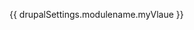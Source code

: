 
<script>
  (function($, Drupal) {
    Drupal.behaviors.myBehavior = {
      attach: function (context, settings) {
        var myValue = 'abc vlaue'
        console.log('Value from Twig: ', myValue);
      }
    };
  })(jQuery, Drupal);
</script>


{{ drupalSettings.modulename.myVlaue }}
